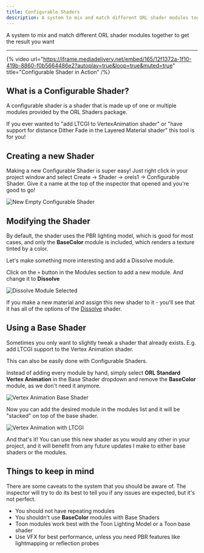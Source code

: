 ```yaml
---
title: Configurable Shaders
description: A system to mix and match different ORL shader modules together to get the result you want
---
```


A system to mix and match different ORL shader modules together to get the result you want

---

{% video url="https://iframe.mediadelivery.net/embed/165/12f1372a-1f10-419b-8860-f0b5664486e2?autoplay=true&loop=true&muted=true" title="Configurable Shader in Action" /%}

## What is a Configurable Shader?

A configurable shader is a shader that is made up of one or multiple modules provided by the ORL Shaders package.

If you ever wanted to "add LTCGI to VertexAnimation shader" or "have support for distance Dither Fade in the Layered Material shader" this tool is for you!

## Creating a new Shader

Making a new Configurable Shader is super easy! Just right click in your project window and select Create -> Shader -> orels1 -> Configurable Shader. Give it a name at the top of the inspector that opened and you're good to go!

![New Empty Configurable Shader](/img/docs/root/configurable-shaders/configurable-shaders-image.png "New Empty configurable Shader")

## Modifying the Shader

By default, the shader uses the PBR lighting model, which is good for most cases, and only the **BaseColor** module is included, which renders a texture tinted by a color.

Let's make something more interesting and add a Dissolve module.

Click on the `+` button in the Modules section to add a new module. And change it to **Dissolve**

![Dissolve Module Selected](/img/docs/root/configurable-shaders/configurable-shaders-image-1.png "Dissolve Module Selected")

If you make a new material and assign this new shader to it - you'll see that it has all of the options of the [Dissolve](/docs/orl-standard/dissolve) shader.

## Using a Base Shader

Sometimes you only want to slightly tweak a shader that already exists. E.g. add LTCGI support to the Vertex Animation shader.

This can also be easily done with Configurable Shaders.

Instead of adding every module by hand, simply select **ORL Standard Vertex Animation** in the Base Shader dropdown and remove the **BaseColor** module, as we don't need it anymore.

![Vertex Animation Base Shader](/img/docs/root/configurable-shaders/configurable-shaders-image-2.png "Vertex Animation Base Shader")

Now you can add the desired module in the modules list and it will be "stacked" on top of the base shader.

![Vertex Animation with LTCGI](/img/docs/root/configurable-shaders/configurable-shaders-image-3.png "Vertex Animation with LTCGI")

And that's it! You can use this new shader as you would any other in your project, and it will benefit from any future updates I make to either base shaders or the modules.

## Things to keep in mind

There are some caveats to the system that you should be aware of. The inspector will try to do its best to tell you if any issues are expected, but it's not perfect.

- You should not have repeating modules
- You shouldn't use **BaseColor** modules with Base Shaders
- Toon modules work best with the Toon Lighting Model or a Toon base shader
- Use VFX for best performance, unless you need PBR features like lightmapping or reflection probes